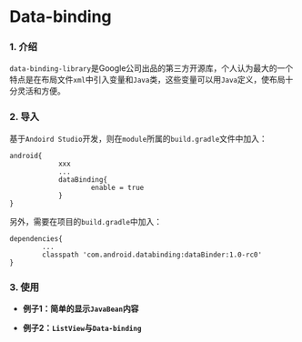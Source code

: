 # Data-binding

### 1. 介绍  
`data-binding-library`是Google公司出品的第三方开源库，个人认为最大的一个特点是在布局文件`xml`中引入变量和`Java`类，这些变量可以用`Java`定义，使布局十分灵活和方便。


### 2. 导入
基于`Andoird Studio`开发，则在`module`所属的`build.gradle`文件中加入：  
```
android{
			xxx
			...
			dataBinding{
					enable = true
			}
}
```
另外，需要在项目的`build.gradle`中加入：
```
dependencies{
		...
		classpath 'com.android.databinding:dataBinder:1.0-rc0'
}
```

### 3. 使用

 - **例子1：简单的显示`JavaBean`内容**

 - **例子2：`ListView`与`Data-binding`**

